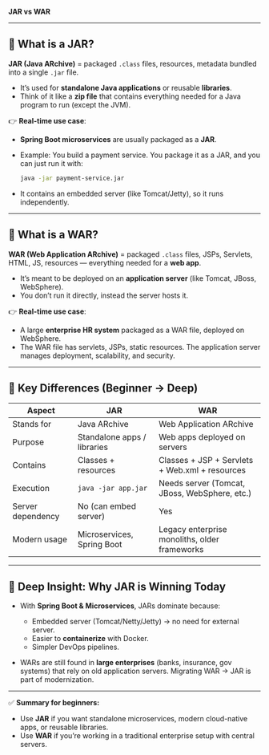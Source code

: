  **JAR vs WAR**

---

## 🔹 What is a JAR?

**JAR (Java ARchive)** = packaged `.class` files, resources, metadata bundled into a single `.jar` file.

* It’s used for **standalone Java applications** or reusable **libraries**.
* Think of it like a **zip file** that contains everything needed for a Java program to run (except the JVM).

👉 **Real-time use case**:

* **Spring Boot microservices** are usually packaged as a **JAR**.
* Example: You build a payment service. You package it as a JAR, and you can just run it with:

  ```bash
  java -jar payment-service.jar
  ```
* It contains an embedded server (like Tomcat/Jetty), so it runs independently.

---

## 🔹 What is a WAR?

**WAR (Web Application ARchive)** = packaged `.class` files, JSPs, Servlets, HTML, JS, resources — everything needed for a **web app**.

* It’s meant to be deployed on an **application server** (like Tomcat, JBoss, WebSphere).
* You don’t run it directly, instead the server hosts it.

👉 **Real-time use case**:

* A large **enterprise HR system** packaged as a WAR file, deployed on WebSphere.
* The WAR file has servlets, JSPs, static resources. The application server manages deployment, scalability, and security.

---

## 🔹 Key Differences (Beginner → Deep)

| Aspect            | JAR                         | WAR                                            |
| ----------------- | --------------------------- | ---------------------------------------------- |
| Stands for        | Java ARchive                | Web Application ARchive                        |
| Purpose           | Standalone apps / libraries | Web apps deployed on servers                   |
| Contains          | Classes + resources         | Classes + JSP + Servlets + Web.xml + resources |
| Execution         | `java -jar app.jar`         | Needs server (Tomcat, JBoss, WebSphere, etc.)  |
| Server dependency | No (can embed server)       | Yes                                            |
| Modern usage      | Microservices, Spring Boot  | Legacy enterprise monoliths, older frameworks  |

---

## 🔹 Deep Insight: Why JAR is Winning Today

* With **Spring Boot & Microservices**, JARs dominate because:

  * Embedded server (Tomcat/Netty/Jetty) → no need for external server.
  * Easier to **containerize** with Docker.
  * Simpler DevOps pipelines.

* WARs are still found in **large enterprises** (banks, insurance, gov systems) that rely on old application servers. Migrating WAR → JAR is part of modernization.

---

✅ **Summary for beginners:**

* Use **JAR** if you want standalone microservices, modern cloud-native apps, or reusable libraries.
* Use **WAR** if you’re working in a traditional enterprise setup with central servers.

